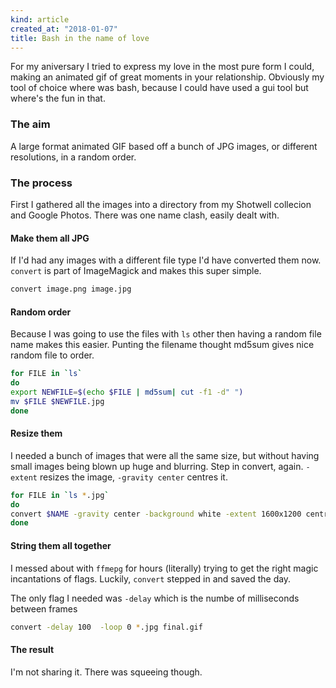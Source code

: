 ```yaml
---
kind: article
created_at: "2018-01-07"
title: Bash in the name of love
---
```


For my aniversary I tried to express my love in the most pure form I could, making an animated gif of great moments in your relationship.  Obviously my tool of choice where was bash, because I could have used a gui tool but where's the fun in that.

### The aim

A large format animated GIF based off a bunch of JPG images, or different resolutions, in a random order.

### The process

First I gathered all the images into a directory from my Shotwell collecion and Google Photos.  There was one name clash, easily dealt with.

#### Make them all JPG
If I'd had any images with a different file type I'd have converted them now.  `convert` is part of ImageMagick and makes this super simple.

```bash
convert image.png image.jpg
```

#### Random order

Because I was going to use the files with `ls` other then having a random file name makes this easier.  Punting the filename thought md5sum gives  nice random file to order.

```bash
for FILE in `ls`
do
export NEWFILE=$(echo $FILE | md5sum| cut -f1 -d" ")
mv $FILE $NEWFILE.jpg
done
```

#### Resize them

I needed a bunch of images that were all the same size, but without having small images being blown up huge and blurring.  Step in convert, again.  `-extent` resizes the image, `-gravity center` centres it.

```bash
for FILE in `ls *.jpg`
do
convert $NAME -gravity center -background white -extent 1600x1200 centred_${NAME}
done
```

#### String them all together

I messed about with `ffmepg` for hours (literally) trying to get the right magic incantations of flags.  Luckily, `convert` stepped in and saved the day.

The only flag I needed was `-delay` which is the numbe of milliseconds between frames

```bash
convert -delay 100  -loop 0 *.jpg final.gif
```

#### The result

I'm not sharing it.  There was squeeing though.